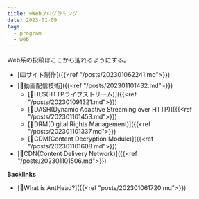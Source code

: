 ```yaml
---
title: ⌨️Webプログラミング
date: 2023-01-09
tags:
  - program
  - web
---
```


Web系の投稿はここから辿れるようにする。  

- [⌨️サイト制作]({{<ref "/posts/202301062241.md">}})  
- [📝動画配信技術]({{<ref "/posts/202301101432.md">}})  
  - [📝HLS(HTTPライブストリーム)]({{<ref "/posts/202301091321.md">}})  
  - [📝DASH(Dynamic Adaptive Streaming over HTTP)]({{<ref "/posts/202301101453.md">}})  
  - [📝DRM(Digital Rights Management)]({{<ref "/posts/202301101337.md">}})  
  - [📝CDM(Content Decryption Module)]({{<ref "/posts/202301101608.md">}})  
- [📝CDN(Content Delivery Network)]({{<ref "/posts/202301101506.md">}})  

**Backlinks**
- [🐜What is AntHead?]({{<ref "posts/202301061720.md">}})